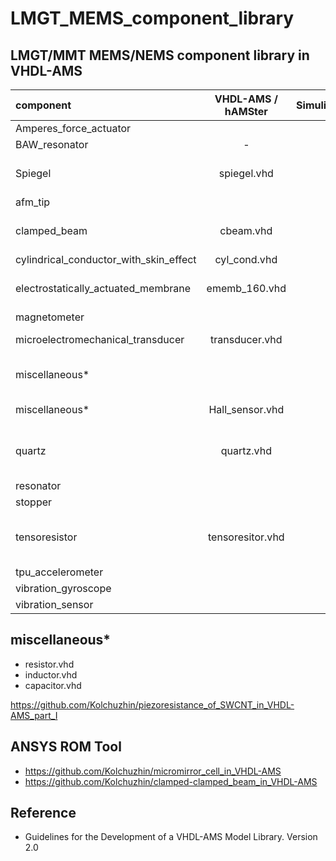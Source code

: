 # LMGT_MEMS_component_library

## LMGT/MMT MEMS/NEMS component library in VHDL-AMS

| component                              | VHDL-AMS / hAMSter | Simulink |  TestBench   |                   description               |
|:---------------------------------------|:------------------:|:--------:|:------------:|:--------------------------------------------|
| Amperes_force_actuator                 |                    |          |              | in progress                                 |
| BAW_resonator                          | -                  |          |              | s2p file                                    |
| Spiegel                                | spiegel.vhd        |          |              | analytical model of micromirror             |
| afm_tip                                |                    |          |              | in progress                                 |
| clamped_beam                           | cbeam.vhd          |          | hAMSter      | generated by ANSYS ROM Tool                 |
| cylindrical_conductor_with_skin_effect | cyl_cond.vhd       |          |              | in progress                                 |
| electrostatically_actuated_membrane    | ememb_160.vhd      |          | hAMSter      | generated by ANSYS ROM Tool                 |
| magnetometer                           |                    |          |              | in progress                                 |
| microelectromechanical_transducer      | transducer.vhd     |          |              | analytical model                            |
| miscellaneous*                         |                    |          |              | resistor, inductor, capacitor               |
| miscellaneous*                         | Hall_sensor.vhd    |          | SystemVision | Hall sensor: HS-420                         |
| quartz                                 | quartz.vhd         |          |              | equivalent RLC circuit (BDV), 2nd ODE, H(s) |
| resonator                              |                    |          |              | in progress                                 |
| stopper                                |                    |          |              | in progress                                 |
| tensoresistor                          | tensoresitor.vhd   |          |              | analytical model of Me-tensoresistor        |
| tpu_accelerometer                      |                    |          |              | in progress                                 |
| vibration_gyroscope                    |                    |          |              | in progress                                 |
| vibration_sensor                       |                    |          |              | in progress                                 |

## miscellaneous*

* resistor.vhd
* inductor.vhd
* capacitor.vhd 


https://github.com/Kolchuzhin/piezoresistance_of_SWCNT_in_VHDL-AMS_part_I

## ANSYS ROM Tool
* https://github.com/Kolchuzhin/micromirror_cell_in_VHDL-AMS
* https://github.com/Kolchuzhin/clamped-clamped_beam_in_VHDL-AMS

## Reference
+ Guidelines for the Development of a VHDL-AMS Model Library. Version 2.0 
